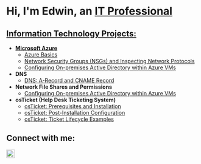 <h1>Hi, I'm Edwin, an <a href="https://www.linkedin.com/in/edwin-louissaint-a87620232/">IT Professional</h1>

<h2> Information Technology Projects:</h2>

- <b>Microsoft Azure</b>   
  - [Azure Basics](https://github.com/Edwin-IT/azure-basics)
  - [Network Security Groups (NSGs) and Inspecting Network Protocols](https://github.com/Edwin-IT/azure-network-protocols)
  - [Configuring On-premises Active Directory within Azure VMs](https://github.com/Edwin-IT/configure-ad)
- <b>DNS</b>
  - [DNS: A-Record and CNAME Record](https://github.com/Edwin-IT/DNS)
- <b>Network File Shares and Permissions</b>
  - [Configuring On-premises Active Directory within Azure VMs](https://github.com/Edwin-IT/configure-ad)
- <b>osTicket (Help Desk Ticketing System)</b>
  - [osTicket: Prerequisites and Installation](https://github.com/Edwin-IT/osticket-prereqs)
  - [osTicket: Post-Installation Configuration](https://github.com/Edwin-IT/post-install-config)
  - [osTicket: Ticket Lifecycle Examples](https://github.com/Edwin-IT/ticket-lifecycle)

<h2>Connect with me:</h2>

[<img align="left" alt="Josh | LinkedIn" width="22px" src="https://cdn.jsdelivr.net/npm/simple-icons@v3/icons/linkedin.svg" />][linkedin]

[linkedin]: https://www.linkedin.com/in/edwin-louissaint-a87620232/
